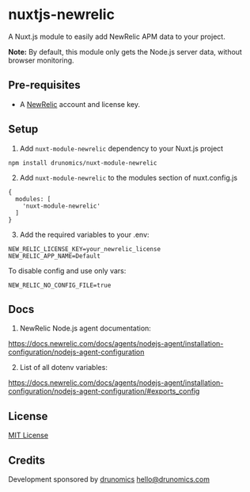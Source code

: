 # nuxtjs-newrelic
A Nuxt.js module to easily add NewRelic APM data to your project.

**Note:** By default, this module only gets the Node.js server data, without browser monitoring.

## Pre-requisites

* A [NewRelic](https://newrelic.com) account and license key.

## Setup

1. Add `nuxt-module-newrelic` dependency to your Nuxt.js project
```
npm install drunomics/nuxt-module-newrelic
```

2. Add `nuxt-module-newrelic` to the modules section of nuxt.config.js
```
{
  modules: [
    'nuxt-module-newrelic'
  ]
}
```

3. Add the required variables to your .env:
```
NEW_RELIC_LICENSE_KEY=your_newrelic_license
NEW_RELIC_APP_NAME=Default
```

To disable config and use only vars:
```
NEW_RELIC_NO_CONFIG_FILE=true
```

## Docs
1. NewRelic Node.js agent documentation:

https://docs.newrelic.com/docs/agents/nodejs-agent/installation-configuration/nodejs-agent-configuration

2. List of all dotenv variables:

https://docs.newrelic.com/docs/agents/nodejs-agent/installation-configuration/nodejs-agent-configuration/#exports_config

## License

[MIT License](./LICENSE)

## Credits

Development sponsored by [drunomics](https://drunomics.com) <hello@drunomics.com>
